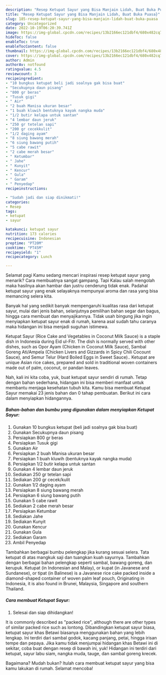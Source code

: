 ```yaml
---
description: "Resep Ketupat Sayur yang Bisa Manjain Lidah, Buat Buka Puasa}"
title: "Resep Ketupat Sayur yang Bisa Manjain Lidah, Buat Buka Puasa}"
slug: 185-resep-ketupat-sayur-yang-bisa-manjain-lidah-buat-buka-puasa
category: Uncategorized
date: 2022-10-19T06:20:39.741Z
image: https://img-global.cpcdn.com/recipes/13b2166ec121dbf4/680x482cq70/ketupat-sayur-foto-resep-utama.jpg
hideToc: false
enableToc: true
enableTocContent: false
thumbnail: https://img-global.cpcdn.com/recipes/13b2166ec121dbf4/680x482cq70/ketupat-sayur-foto-resep-utama.jpg
cover: https://img-global.cpcdn.com/recipes/13b2166ec121dbf4/680x482cq70/ketupat-sayur-foto-resep-utama.jpg
author: Admin
authorAv: notfound
ratingvalue: 4.5
reviewcount: 3
recipeingredient:
- "10 bungkus ketupat beli jadi soalnya gak bisa buat"
- "Secukupnya daun pisang"
- "800 gr beras"
- "Tusuk gigi"
- " Air"
- "2 buah Manisa ukuran besar"
- "1 buah kluwih bentuknya kayak nangka muda"
- "1/2 butir kelapa untuk santan"
- "4 lembar daun jeruk"
- "250 gr tetelan sapi"
- "200 gr cecekkulit"
- "1/2 daging ayam"
- "8 siung bawang merah"
- "6 siung bawang putih"
- "5 cabe rawit"
- "2 cabe merah besar"
- " Ketumbar"
- " Jahe"
- " Kunyit"
- " Kencur"
- " Gula"
- " Garam"
- " Penyedap"
recipeinstructions:

- "Sudah jadi dan siap dinikmati!"
categories:
- Resep
tags:
- ketupat
- sayur

katakunci: ketupat sayur 
nutrition: 173 calories
recipecuisine: Indonesian
preptime: "PT20M"
cooktime: "PT45M"
recipeyield: "1"
recipecategory: Lunch

---
```



Selamat pagi Kamu sedang mencari inspirasi resep ketupat sayur yang menarik? Cara membuatnya sangat gampang. Tapi Kalau salah mengolah maka hasilnya akan hambar dan justru cenderung tidak enak. Padahal ketupat sayur yang enak selayaknya mempunyai aroma dan rasa yang bisa memancing selera kita.


Banyak hal yang sedikit banyak mempengaruhi kualitas rasa dari ketupat sayur, mulai dari jenis bahan, selanjutnya pemilihan bahan segar dan bagus, hingga cara membuat dan menyajikannya. Tidak usah bingung jika ingin menyiapkan ketupat sayur enak di rumah, karena asal sudah tahu caranya maka hidangan ini bisa menjadi suguhan istimewa.

Ketupat Sayur (Rice Cake and Vegetables in Coconut Milk Sauce) is a staple dish in Indonesia during Eid ul-Fitr. The dish is normally served with other dishes, such as Opor Ayam (Chicken in Coconut Milk Sauce), Sambal Goreng Ati/Ampela (Chicken Livers and Gizzards in Spicy Chili Cocount Sauce), and Semur Telur (Hard Boiled Eggs in Sweet Sauce).. Ketupat are unique Asian rice cakes, prepared and sold in traditional woven containers made out of palm, coconut, or pandan leaves.


Nah, kali ini kita coba, yuk, buat ketupat sayur sendiri di rumah. Tetap dengan bahan sederhana, hidangan ini bisa memberi manfaat untuk membantu menjaga kesehatan tubuh kita. Kamu bisa membuat Ketupat Sayur memakai 23 jenis bahan dan 0 tahap pembuatan. Berikut ini cara dalam menyiapkan hidangannya.

<!--inarticleads1-->

##### Bahan-bahan dan bumbu yang digunakan dalam menyiapkan Ketupat Sayur:

1. Gunakan 10 bungkus ketupat (beli jadi soalnya gak bisa buat)
1. Gunakan Secukupnya daun pisang
1. Persiapkan 800 gr beras
1. Persiapkan Tusuk gigi
1. Gunakan  Air
1. Persiapkan 2 buah Manisa ukuran besar
1. Persiapkan 1 buah kluwih (bentuknya kayak nangka muda)
1. Persiapkan 1/2 butir kelapa untuk santan
1. Gunakan 4 lembar daun jeruk
1. Sediakan 250 gr tetelan sapi
1. Sediakan 200 gr cecek/kulit
1. Gunakan 1/2 daging ayam
1. Persiapkan 8 siung bawang merah
1. Persiapkan 6 siung bawang putih
1. Gunakan 5 cabe rawit
1. Sediakan 2 cabe merah besar
1. Persiapkan  Ketumbar
1. Sediakan  Jahe
1. Sediakan  Kunyit
1. Gunakan  Kencur
1. Gunakan  Gula
1. Sediakan  Garam
1. Ambil  Penyedap


Tambahkan berbagai bumbu pelengkap jika kurang sesuai selera. Tata ketupat di atas mangkuk saji dan tuangkan kuah sayurnya. Tambahkan dengan berbagai bahan pelengkap seperti sambal, bawang goreng, dan kerupuk. Ketupat (in Indonesian and Malay), or kupat (in Javanese and Sundanese), or tipat (in Balinese) is a Javanese rice cake packed inside a diamond-shaped container of woven palm leaf pouch, Originating in Indonesia, it is also found in Brunei, Malaysia, Singapore and southern Thailand. 

<!--inarticleads2-->

##### Cara membuat Ketupat Sayur:


1. Selesai dan siap dihidangkan!

It is commonly described as &#34;packed rice&#34;, although there are other types of similar packed rice such as lontong. Dibandingkan ketupat sayur biasa, ketupat sayur khas Betawi biasanya menggunakan bahan yang lebih lengkap. Ini terdiri dari sambal godok, kacang panjang, petai, hingga irisan tempe dan pepaya. Jika kamu tidak menjumpai hidangan khas Betawi ini di sekitar, coba buat dengan resep di bawah ini, yuk! Hidangan ini terdiri dari ketupat, sayur labu siam, nangka muda, tauge, dan sambal goreng krecek. 

Bagaimana? Mudah bukan? Itulah cara membuat ketupat sayur yang bisa kamu lakukan di rumah. Selamat mencoba!

